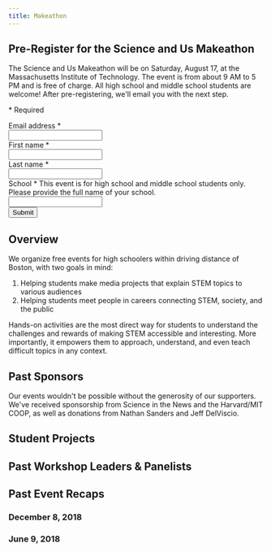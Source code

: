```yaml
---
title: Makeathon
---
```


<form action="https://docs.google.com/forms/d/e/1FAIpQLSe_3fokD7yYpGuTGhPrWj_vPAqKTtaAOvnR-M_9fXXGfa9hLA/formResponse" method="POST" target="_self">
    <div class="form-header">
        <h2 class="form-title">Pre-Register for the Science and Us Makeathon</h2>
        <p class="form-description">The Science and Us Makeathon will be on Saturday, August 17, at the Massachusetts Institute of Technology. The event is from about 9 AM to 5 PM and is free of charge. All high school and middle school students are welcome! After pre-registering, we'll email you with the next step.</p>
        <p class="form-legend">* Required</p>
    </div>
    <div class="form-content">
        <div class="form-question">
            <label class="form-question-title-container" for="emailAddress">
                <span class="form-question-title">Email address</span>
                <span aria-label="Required question" class="required-asterisk">*</span>
            </label>
            <div class="text-input-container">
                <input aria-label="Your email" autocomplete="email" name="emailAddress" id="emailAddress" required="" tabindex="0" type="email" />
            </div>
        </div>
        <div class="form-question">
            <label class="form-question-title-container" for="firstName">
                <span class="form-question-title">First name</span>
                <span aria-label="Required question" class="required-asterisk">*</span>
            </label>
            <div class="text-input-container">
                <input aria-label="First name" autocomplete="off" name="entry.1213833052" id="firstName" required="" type="text" />
            </div>
        </div>
        <div class="form-question">
            <label class="form-question-title-container" for="lastName">
                <span class="form-question-title">Last name</span>
                <span aria-label="Required question" class="required-asterisk">*</span>
            </label>
            <div class="text-input-container">
                <input aria-label="Last name" autocomplete="off" name="entry.419146081" id="lastName" required="" type="text" />
            </div>
        </div>
        <div class="form-question">
            <label class="form-question-title-container" for="school">
                <span class="form-question-title">School</span>
                <span aria-label="Required question" class="required-asterisk">*</span>
            </label>
            <span class="form-question-description">This event is for high school and middle school students only. Please provide the full name of your school.</span>
            <div class="text-input-container">
                <input aria-label="School" autocomplete="off" name="entry.1713513991" id="school" required="" type="text" />
            </div>
        </div>
    </div>
    <input type="submit" class="button" value="Submit">
</form>


## Overview

We organize free events for high schoolers within driving distance of Boston, with two goals in mind:

1. Helping students make media projects that explain STEM topics to various audiences
2. Helping students meet people in careers connecting STEM, society, and the public

Hands-on activities are the most direct way for students to understand the challenges and rewards of making STEM accessible and interesting. More importantly, it empowers them to approach, understand, and even teach difficult topics in any context.

## Past Sponsors

Our events wouldn't be possible without the generosity of our supporters. We've received sponsorship from Science in the News and the Harvard/MIT COOP, as well as donations from Nathan Sanders and Jeff DelViscio.

## Student Projects

## Past Workshop Leaders & Panelists

## Past Event Recaps

### December 8, 2018

### June 9, 2018